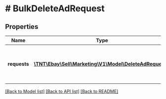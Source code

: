 # # BulkDeleteAdRequest

## Properties

Name | Type | Description | Notes
------------ | ------------- | ------------- | -------------
**requests** | [**\TNT\Ebay\Sell\Marketing\V1\Model\DeleteAdRequest[]**](DeleteAdRequest.md) | An array of the listing IDs that identify the ads to remove. | [optional]

[[Back to Model list]](../../README.md#models) [[Back to API list]](../../README.md#endpoints) [[Back to README]](../../README.md)
